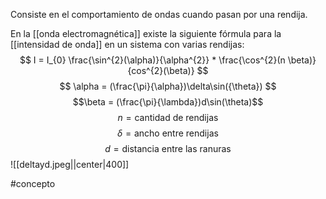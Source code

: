 Consiste en el comportamiento de ondas cuando pasan por una rendija. 

En la [[onda electromagnética]] existe la siguiente fórmula para la [[intensidad de onda]] en un sistema con varias rendijas: 
$$ I = I_{0} \frac{\sin^{2}(\alpha)}{\alpha^{2}} * \frac{\cos^{2}(n \beta)}{cos^{2}(\beta)} $$ $$ \alpha = (\frac{\pi}{\alpha})\delta\sin({\theta}) $$$$\beta = (\frac{\pi}{\lambda})d\sin(\theta)$$ $$ n = \text{cantidad de rendijas}$$$$ \delta = \text{ancho entre rendijas}$$$$ d = \text{distancia entre las ranuras} $$
![[deltayd.jpeg||center|400]]

#concepto 